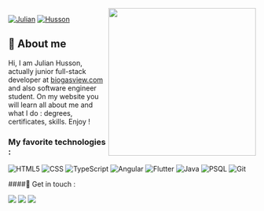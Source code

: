 <img align="right" width="300" src="https://i2.wp.com/allhtaccess.info/wp-content/uploads/2018/03/programming.gif?fit=1281%2C716&ssl=1" />

[![Julian](https://img.shields.io/badge/Julian%20-%23323330.svg?&style=for-the-badge&logo=badges&logoColor=black&color=0000FF)](https://github.com/iuricode/README-template/blob/main/badges/badges.md)
[![Husson](https://img.shields.io/badge/husson%20-%23323330.svg?&style=for-the-badge&logo=cards%20estrelas&logoColor=black&color=FFFF00)](https://github.com/iuricode/README-template/blob/main/README-cards-stars/cards-stars.md)

## 👨 About me
<p>Hi, I am Julian Husson, actually junior full-stack developer at <a href="https://biogasview.com">biogasview.com</a> and also software engineer student. 
On my website you will learn all about me and what I do : degrees, certificates, skills. Enjoy !</p>

### My favorite technologies :
![HTML5](https://img.shields.io/badge/-HTML5-333333?style=flat&logo=HTML5)
![CSS](https://img.shields.io/badge/-CSS-333333?style=flat&logo=CSS3&logoColor=1572B6)
![TypeScript](https://img.shields.io/badge/-TypeScript-333333?style=flat&logo=typescript&logoColor=00599C)
![Angular](https://img.shields.io/badge/-Angular-333333?style=flat&logo=angular&logoColor=dd1b16)
![Flutter](https://img.shields.io/badge/-Flutter-333333?style=flat&logo=flutter)
![Java](https://img.shields.io/badge/-Java-333333?style=flat&logo=Java&logoColor=007396)
![PSQL](https://img.shields.io/badge/-PostgreSQL-333333?style=flat&logo=postgresql)
![Git](https://img.shields.io/badge/-Git-333333?style=flat&logo=Git)

####📲 Get in touch :
<p align="left">
 <a href="mailto:husson.j@yahoo.com" alt="Yahoo">
  <img src="https://img.shields.io/badge/-Yahoo-430297?style=flat-square&labelColor=430297&logo=yahoo&logoColor=white&link=husson.j@yahoo.com" /></a>
  
<a href="https://www.linkedin.com/in/julian-husson-692067152/" alt="Linkedin">
  <img src="https://img.shields.io/badge/-Linkedin-0e76a8?style=flat-square&logo=Linkedin&logoColor=white&link=https://www.linkedin.com/in/julian-husson-692067152/" /></a>

  <a href="https://codepen.io/Julianh1805" alt="Instagram">
  <img src="https://img.shields.io/badge/-Codepen-grey?style=flat-square&labelColor=grey&logo=codepen&logoColor=white&link=https://codepen.io/Julianh1805"/></a>
</p>

